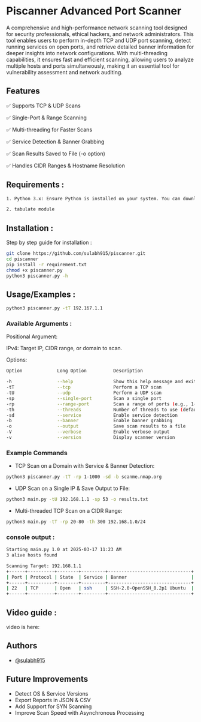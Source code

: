 
# Piscanner Advanced Port Scanner

A comprehensive and high-performance network scanning tool designed for security professionals, ethical hackers, and network administrators. This tool enables users to perform in-depth TCP and UDP port scanning, detect running services on open ports, and retrieve detailed banner information for deeper insights into network configurations. With multi-threading capabilities, it ensures fast and efficient scanning, allowing users to analyze multiple hosts and ports simultaneously, making it an essential tool for vulnerability assessment and network auditing.


## Features

✅ Supports TCP & UDP Scans

✅ Single-Port & Range Scanning 

✅ Multi-threading for Faster Scans

✅ Service Detection & Banner Grabbing

✅ Scan Results Saved to File (-o option)

✅ Handles CIDR Ranges & Hostname Resolution


## Requirements :



```bash
1. Python 3.x: Ensure Python is installed on your system. You can download it from the official website.

2. tabulate module

```
    
## Installation :
Step by step guide for installation :
```bash
git clone https://github.com/sulabh915/piscanner.git
cd piscanner
pip install -r requirement.txt
chmod +x piscanner.py
python3 piscanner.py -h
```
## Usage/Examples      :

```bash
python3 piscanner.py -tT 192.167.1.1
```
### Available Arguments :

Positional Argument:

IPv4: Target IP, CIDR range, or domain to scan.

Options:

```bash
Option             Long Option          Description

-h                 --help               Show this help message and exit
-tT                --tcp                Perform a TCP scan
-tU                --udp                Perform a UDP scan
-sp                --single-port        Scan a single port
-rp                --range-port         Scan a range of ports (e.g., 1-1000)
-th                --threads            Number of threads to use (default: 200)
-sd                --service            Enable service detection
-b                 --banner             Enable banner grabbing
-o                 --output             Save scan results to a file
-V                 --verbose            Enable verbose output
-v                 --version            Display scanner version
```

### Example Commands

- TCP Scan on a Domain with Service & Banner Detection:
```bash
python3 piscanner.py -tT -rp 1-1000 -sd -b scanme.nmap.org
```
- UDP Scan on a Single IP & Save Output to File:
```bash
python3 main.py -tU 192.168.1.1 -sp 53 -o results.txt
```
- Multi-threaded TCP Scan on a CIDR Range:
```bash
python3 main.py -tT -rp 20-80 -th 300 192.168.1.0/24
```

### console output :
```bash
Starting main.py 1.0 at 2025-03-17 11:23 AM
3 alive hosts found

Scanning Target: 192.168.1.1
+------+----------+--------+---------+-------------------------------+
| Port | Protocol | State  | Service | Banner                        |
+------+----------+--------+---------+-------------------------------+
| 22   | TCP      | Open   | ssh     | SSH-2.0-OpenSSH_8.2p1 Ubuntu  |
+------+----------+--------+---------+-------------------------------+
```

## Video guide :
video is here:
## Authors

- [@sulabh915](https://github.com/sulabh915/)


## Future Improvements

-  Detect OS & Service Versions
- Export Reports in JSON & CSV
- Add Support for SYN Scanning
- Improve Scan Speed with Asynchronous Processing

